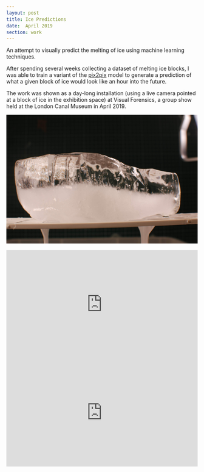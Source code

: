 ```yaml
---
layout: post
title: Ice Predictions
date:  April 2019
section: work
---
```


An attempt to visually predict the melting of ice using machine learning techniques.

After spending several weeks collecting a dataset of melting ice blocks, I was able to train a variant of the [pix2pix](https://github.com/affinelayer/pix2pix-tensorflow) model to generate a prediction of what a given block of ice would look like an hour into the future.

The work was shown as a day-long installation (using a live camera pointed at a block of ice in the exhibition space) at Visual Forensics, a group show held at the London Canal Museum in April 2019.

![ice](/assets/vf/ice-3.JPG)

<div style="padding:56.25% 0 0 0;position:relative;"><iframe src="https://player.vimeo.com/video/336546352?title=0&byline=0&portrait=0" style="position:absolute;top:0;left:0;width:100%;height:100%;" frameborder="0" allow="autoplay; fullscreen" allowfullscreen></iframe></div><script src="https://player.vimeo.com/api/player.js"></script>

<div style="padding:56.25% 0 0 0;position:relative;"><iframe src="https://player.vimeo.com/video/333599252?title=0&byline=0&portrait=0" style="position:absolute;top:0;left:0;width:100%;height:100%;" frameborder="0" allow="autoplay; fullscreen" allowfullscreen></iframe></div><script src="https://player.vimeo.com/api/player.js"></script>